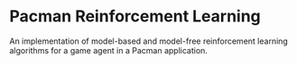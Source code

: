 # Pacman Reinforcement Learning

An implementation of model-based and model-free reinforcement learning algorithms for a game agent in a Pacman application.
